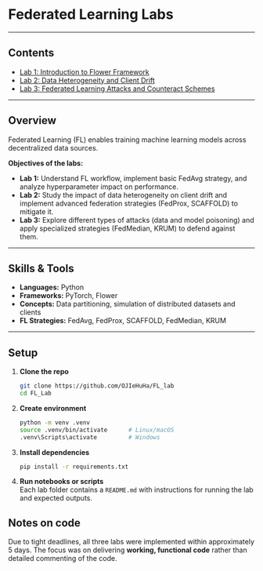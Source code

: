 # Federated Learning Labs

---

## Contents
- [Lab 1: Introduction to Flower Framework](lab1/README.md)
- [Lab 2: Data Heterogeneity and Client Drift](lab2/README.md)
- [Lab 3: Federated Learning Attacks and Counteract Schemes](lab3/README.md)

---

## Overview

Federated Learning (FL) enables training machine learning models across decentralized data sources.

**Objectives of the labs:**
- **Lab 1:** Understand FL workflow, implement basic FedAvg strategy, and analyze hyperparameter impact on performance.  
- **Lab 2:** Study the impact of data heterogeneity on client drift and implement advanced federation strategies (FedProx, SCAFFOLD) to mitigate it.  
- **Lab 3:** Explore different types of attacks (data and model poisoning) and apply specialized strategies (FedMedian, KRUM) to defend against them.  

---

## Skills & Tools

- **Languages:** Python  
- **Frameworks:** PyTorch, Flower  
- **Concepts:** Data partitioning, simulation of distributed datasets and clients  
- **FL Strategies:** FedAvg, FedProx, SCAFFOLD, FedMedian, KRUM

---

## Setup

1. **Clone the repo**
    ```bash
    git clone https://github.com/OJIeHuHa/FL_lab
    cd FL_Lab
    ```

2. **Create environment**
    ```bash
    python -m venv .venv
    source .venv/bin/activate      # Linux/macOS
    .venv\Scripts\activate         # Windows
    ```

3. **Install dependencies**
    ```bash
    pip install -r requirements.txt
    ```

4. **Run notebooks or scripts**  
   Each lab folder contains a `README.md` with instructions for running the lab and expected outputs.


## Notes on code

Due to tight deadlines, all three labs were implemented within approximately 5 days.
The focus was on delivering **working, functional code** rather than detailed commenting of the code. 